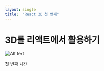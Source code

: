 ```yaml
---
layout: single
title:  "React 3D 첫 번째"
---
```


# 3D를 리액트에서 활용하기

![Alt text](/images/logo.png)

첫 번째 시간

